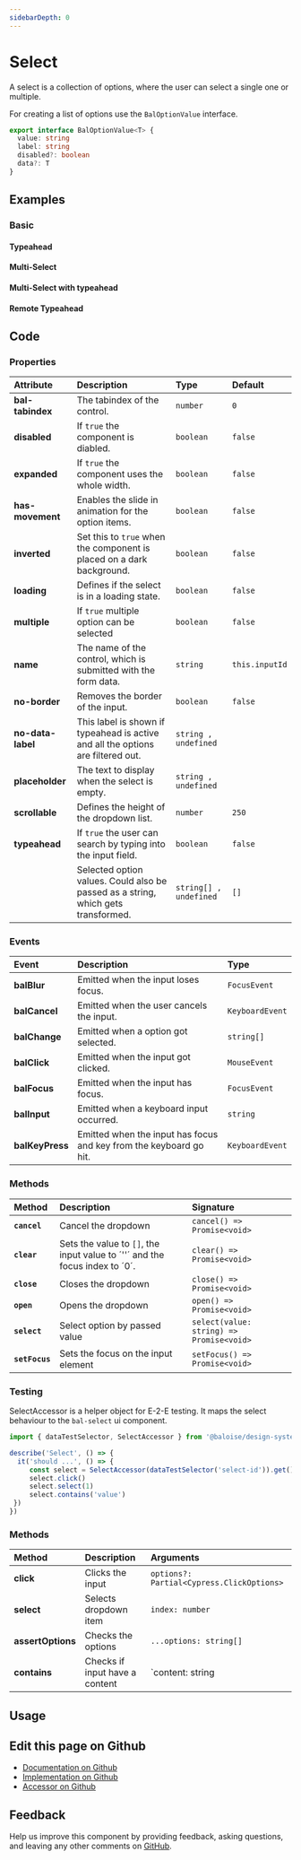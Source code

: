 ```yaml
---
sidebarDepth: 0
---
```


# Select <Badge text="Two-way binding"/>




<!-- START: human documentation top -->

A select is a collection of options, where the user can select a single one or multiple.

<!-- END: human documentation top -->

<ClientOnly><docs-component-tabs></docs-component-tabs></ClientOnly>

For creating a list of options use the `BalOptionValue` interface.

```typescript
export interface BalOptionValue<T> {
  value: string
  label: string
  disabled?: boolean
  data?: T
}
```


## Examples

### Basic

<ClientOnly><docs-demo-bal-select-87></docs-demo-bal-select-87></ClientOnly>


#### Typeahead

<ClientOnly><docs-demo-bal-select-88></docs-demo-bal-select-88></ClientOnly>


#### Multi-Select

<ClientOnly><docs-demo-bal-select-89></docs-demo-bal-select-89></ClientOnly>


#### Multi-Select with typeahead

<ClientOnly><docs-demo-bal-select-90></docs-demo-bal-select-90></ClientOnly>


#### Remote Typeahead

<ClientOnly><docs-demo-bal-select-91></docs-demo-bal-select-91></ClientOnly>



## Code

### Properties


| Attribute         | Description                                                                       | Type                   | Default        |
| :---------------- | :-------------------------------------------------------------------------------- | :--------------------- | :------------- |
| **bal-tabindex**  | The tabindex of the control.                                                      | `number`               | `0`            |
| **disabled**      | If `true` the component is diabled.                                               | `boolean`              | `false`        |
| **expanded**      | If `true` the component uses the whole width.                                     | `boolean`              | `false`        |
| **has-movement**  | Enables the slide in animation for the option items.                              | `boolean`              | `false`        |
| **inverted**      | Set this to `true` when the component is placed on a dark background.             | `boolean`              | `false`        |
| **loading**       | Defines if the select is in a loading state.                                      | `boolean`              | `false`        |
| **multiple**      | If `true` multiple option can be selected                                         | `boolean`              | `false`        |
| **name**          | The name of the control, which is submitted with the form data.                   | `string`               | `this.inputId` |
| **no-border**     | Removes the border of the input.                                                  | `boolean`              | `false`        |
| **no-data-label** | This label is shown if typeahead is active and all the options are filtered out.  | `string , undefined`   |                |
| **placeholder**   | The text to display when the select is empty.                                     | `string , undefined`   |                |
| **scrollable**    | Defines the height of the dropdown list.                                          | `number`               | `250`          |
| **typeahead**     | If `true` the user can search by typing into the input field.                     | `boolean`              | `false`        |
|                   | Selected option values. Could also be passed as a string, which gets transformed. | `string[] , undefined` | `[]`           |

### Events


| Event           | Description                                                        | Type            |
| :-------------- | :----------------------------------------------------------------- | :-------------- |
| **balBlur**     | Emitted when the input loses focus.                                | `FocusEvent`    |
| **balCancel**   | Emitted when the user cancels the input.                           | `KeyboardEvent` |
| **balChange**   | Emitted when a option got selected.                                | `string[]`      |
| **balClick**    | Emitted when the input got clicked.                                | `MouseEvent`    |
| **balFocus**    | Emitted when the input has focus.                                  | `FocusEvent`    |
| **balInput**    | Emitted when a keyboard input occurred.                            | `string`        |
| **balKeyPress** | Emitted when the input has focus and key from the keyboard go hit. | `KeyboardEvent` |

### Methods


| Method         | Description                                                                 | Signature                                |
| :------------- | :-------------------------------------------------------------------------- | :--------------------------------------- |
| **`cancel`**   | Cancel the dropdown                                                         | `cancel() => Promise<void>`              |
| **`clear`**    | Sets the value to `[]`, the input value to ´''´ and the focus index to ´0´. | `clear() => Promise<void>`               |
| **`close`**    | Closes the dropdown                                                         | `close() => Promise<void>`               |
| **`open`**     | Opens the dropdown                                                          | `open() => Promise<void>`                |
| **`select`**   | Select option by passed value                                               | `select(value: string) => Promise<void>` |
| **`setFocus`** | Sets the focus on the input element                                         | `setFocus() => Promise<void>`            |

### Testing


SelectAccessor is a helper object for E-2-E testing.
It maps the select behaviour to the `bal-select` ui component.

```typescript
import { dataTestSelector, SelectAccessor } from '@baloise/design-system-components-testing'

describe('Select', () => {
  it('should ...', () => {
     const select = SelectAccessor(dataTestSelector('select-id')).get()
     select.click()
     select.select(1)
     select.contains('value')
 })
})
```

### Methods

| Method            | Description                    | Arguments                                 |
| :---------------- | :----------------------------- | :---------------------------------------- |
| **click**         | Clicks the input               | `options?: Partial<Cypress.ClickOptions>` |
| **select**        | Selects dropdown item          | `index: number`                           |
| **assertOptions** | Checks the options             | `...options: string[]`                    |
| **contains**      | Checks if input have a content | `content: string | number | RegExp`       |

## Usage

<!-- START: human documentation usage -->

<!-- END: human documentation usage -->



## Edit this page on Github

* [Documentation on Github](https://github.com/baloise/design-system/blob/master/docs/src/components/components/bal-select.md)
* [Implementation on Github](https://github.com/baloise/design-system/blob/master/packages/components/src/components/bal-select)
* [Accessor on Github](https://github.com/baloise/design-system/blob/master/packages/testing/src/accessors/select.accessor.ts)

## Feedback

Help us improve this component by providing feedback, asking questions, and leaving any other comments on [GitHub](https://github.com/baloise/design-system/issues/new).


<ClientOnly>
  <docs-component-script tag="balSelect"></docs-component-script>
</ClientOnly>
